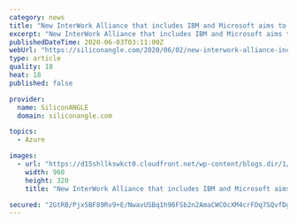 ```yaml
---
category: news
title: "New InterWork Alliance that includes IBM and Microsoft aims to standardize distributed applications"
excerpt: "New InterWork Alliance that includes IBM and Microsoft aims to standardize distributed applications - SiliconANGLE"
publishedDateTime: 2020-06-03T03:11:00Z
webUrl: "https://siliconangle.com/2020/06/02/new-interwork-alliance-includes-ibm-microsoft-aims-standardize-distributed-applications/"
type: article
quality: 18
heat: 18
published: false

provider:
  name: SiliconANGLE
  domain: siliconangle.com

topics:
  - Azure

images:
  - url: "https://d15shllkswkct0.cloudfront.net/wp-content/blogs.dir/1/files/2020/06/interwork.png"
    width: 960
    height: 320
    title: "New InterWork Alliance that includes IBM and Microsoft aims to standardize distributed applications"

secured: "2GtRB/Pjx5BF89Rv9+E/NwavUSBq1h96FSb2n2AmaCWCOcXM4crFDq7SQvfDgldc5AQ4FtqJxMiMzyI4xSWeRoAsbq0BpeifAcwK1SZp2YRjOnRdZu46KoARl+Fcwy/FZXGuy+7o47a7N0ciiyJ9BDvOJmfabJGnw5/vUxFY7/UPjZh9yjo9yksMUlcMmW0qfJmBKxIs491FhlqzK2C7JBFEsy55U3rVn8EeYxaVc9n2drygA5kNcYijy2c2LOxXwIsRX1lrv8MxhCfG1juZxm/ylo35jA4JD5OaklhB5Vqojav17N0bbZC2FJT2V1PG;6f86NkoZSN5TsQ9QdcK8ow=="
---
```


